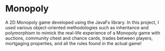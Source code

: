 # Monopoly
A 2D Monopoly game developed using the JavaFx library. In this project, I used various object-oriented methodologies such as inheritance and polymorphism to mimick the real-life
experience of a Monopoly game with auctions, community chest and chance cards, trades between players, mortgaging properties, and all the rules found in the actual game! 

